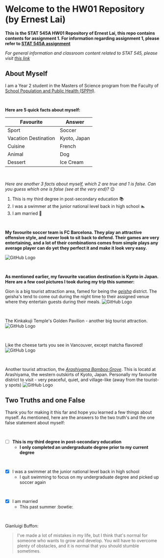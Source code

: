 # Welcome to the HW01 Repository (by Ernest Lai)

**This is the STAT 545A HW01 Repository of Ernest Lai, this repo contains contents for assignment 1. For information regarding assignment 1, please refer to [STAT 545A assignment](https://github.com/STAT545-UBC/Classroom/blob/master/assignments/hw01/hw01.md)**

*For general information and classroom content related to STAT 545, please visit [this link](https://github.com/STAT545-UBC/Classroom)*

## About Myself

I am a Year 2 student in the Masters of Science program from the Faculty of [School Population and Public Health (SPPH)](http://www.spph.ubc.ca/). 

<br/>

**Here are 5 quick facts about myself:**

Favourite | Answer
------------ | -------------
Sport | Soccer
Vacation Destination | Kyoto, Japan
Cuisine | French
Animal | Dog
Dessert | Ice Cream

<br/>

*Here are another 3 facts about myself, which 2 are true and 1 is false. Can you guess which one is false (see at the very end)?* :wink:

1. This is my third degree in post-secondary education :books:
2. I was a swimmer at the junior national level back in high school :swimmer:
3. I am married :ring:

<br/>

**My favourite soccer team is FC Barcelona. They play an attractive offensive style, and never look to sit back to defend. Their games are very entertaining, and a lot of their combinations comes from simple plays any average player can do yet they perfect it and make it look very easy.**

![GitHub Logo](/barcelona.jpg)

<br/>

**As mentioned earlier, my favourite vacation destination is Kyoto in Japan. Here are a few cool pictures I took during my trip this summer:**


Gion is a big tourist attraction area, famed for being the [*geisha*](https://en.wikipedia.org/wiki/Geisha) district. The geisha's tend to come out during the night time to their assigned venue where they entertain guests during their meals.
![GitHub Logo](/gion.jpg)

<br/>

The Kinkakuji Temple's Golden Pavilion - another big tourist attraction.
![GitHub Logo](/goldenshrine.jpg)

<br/>

Like the cheese tarts you see in Vancouver, except matcha flavored!
![GitHub Logo](/tarts.jpg)

<br/>

Another tourist attraction, the [*Arashiyama Bamboo Grove*](https://www.insidekyoto.com/arashiyama-bamboo-grove). This is locatd at Arashiyama, the western outskirts of Kyoto, Japan. Personally my favourite district to visit - very peaceful, quiet, and village-like (away from the tourist-y spots)
![GitHub Logo](/bamboo.jpg)

## Two Truths and one False
Thank you for making it this far and hope you learned a few things about myself. As mentioned, here are the answers to the two truth's and the one false statement about myself:

<br/>

- [ ] **This is my third degree in post-secondary education** 
  * **I only completed an undergraduate degree prior to my current degree**

<br/>

- [x] I was a swimmer at the junior national level back in high school 
  * I quit swimming to focus on my undergraduate degree and picked up soccer again

<br/>

- [x] I am married 
  * This past summer :bowtie:

<br/>

Gianluigi Buffon:

> I've made a lot of mistakes in my life, but I think that's normal for someone who wants to grow and develop. 
> You will have to overcome plenty of obstacles, and it is normal that you should stumble sometimes.
